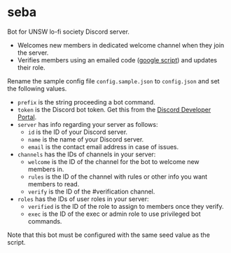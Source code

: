 # seba
Bot for UNSW lo-fi society Discord server.

* Welcomes new members in dedicated welcome channel when they join the server.
* Verifies members using an emailed code ([google script](https://github.com/mtsev/seba-form-script)) and updates their role.

Rename the sample config file `config.sample.json` to `config.json` and set the following values.

* `prefix` is the string proceeding a bot command.
* `token` is the Discord bot token. Get this from the [Discord Developer Portal](https://discordapp.com/developers/applications/).
* `server` has info regarding your server as follows:
    - `id` is the ID of your Discord server.
    - `name` is the name of your Discord server.
    - `email` is the contact email address in case of issues.
* `channels` has the IDs of channels in your server:
    - `welcome` is the ID of the channel for the bot to welcome new members in.
    - `rules` is the ID of the channel with rules or other info you want members to read.
    - `verify` is the ID of the #verification channel.
* `roles` has the IDs of user roles in your server:
    - `verified` is the ID of the role to assign to members once they verify.
    - `exec` is the ID of the exec or admin role to use privileged bot commands.

Note that this bot must be configured with the same seed value as the script.
